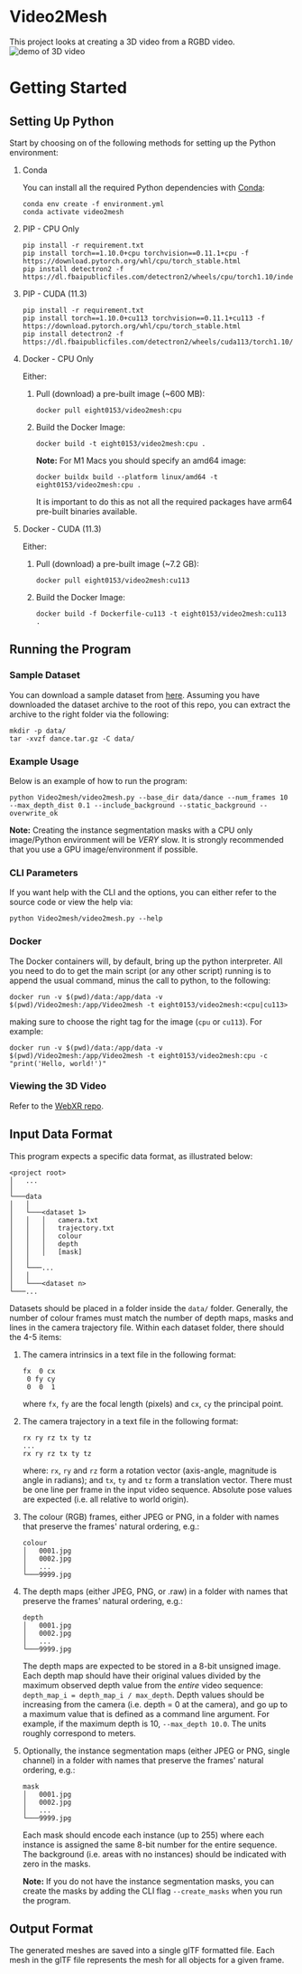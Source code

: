 # Video2Mesh
This project looks at creating a 3D video from a RGBD video.
![demo of 3D video](video_3d_demo.gif)
# Getting Started
## Setting Up Python
Start by choosing on of the following methods for setting up the Python environment:
1. Conda

    You can install all the required Python dependencies with [Conda](https://docs.conda.io/en/latest/miniconda.html):
    ```shell
    conda env create -f environment.yml
    conda activate video2mesh
    ```

2. PIP - CPU Only
    ```shell
    pip install -r requirement.txt
    pip install torch==1.10.0+cpu torchvision==0.11.1+cpu -f https://download.pytorch.org/whl/cpu/torch_stable.html
    pip install detectron2 -f https://dl.fbaipublicfiles.com/detectron2/wheels/cpu/torch1.10/index.html
    ```

3. PIP - CUDA (11.3)
    ```shell
    pip install -r requirement.txt
    pip install torch==1.10.0+cu113 torchvision==0.11.1+cu113 -f https://download.pytorch.org/whl/cpu/torch_stable.html
    pip install detectron2 -f https://dl.fbaipublicfiles.com/detectron2/wheels/cuda113/torch1.10/index.html
    ```
   
4. Docker - CPU Only
   
   Either:
     1. Pull (download) a pre-built image (~600 MB): 
        ```shell
        docker pull eight0153/video2mesh:cpu
        ```
     2. Build the Docker Image:
    
        ```shell
        docker build -t eight0153/video2mesh:cpu .
        ```
        **Note:** For M1 Macs you should specify an amd64 image:
        ```shell
        docker buildx build --platform linux/amd64 -t eight0153/video2mesh:cpu .
        ```
        It is important to do this as not all the required packages have arm64 pre-built binaries available.

6. Docker - CUDA (11.3)

   Either:
     1. Pull (download) a pre-built image (~7.2 GB): 
        ```shell
        docker pull eight0153/video2mesh:cu113
        ```
     2. Build the Docker Image:
    
        ```shell
        docker build -f Dockerfile-cu113 -t eight0153/video2mesh:cu113 .
        ```

## Running the Program
### Sample Dataset
You can download a sample dataset from [here](https://www.icloud.com/iclouddrive/0AVLFLkxIy_M3Pm-u8aopXHHQ#dance).
Assuming you have downloaded the dataset archive to the root of this repo, you can extract the archive to the right 
folder via the following:
```shell
mkdir -p data/
tar -xvzf dance.tar.gz -C data/
```
### Example Usage
Below is an example of how to run the program:
```shell
python Video2mesh/video2mesh.py --base_dir data/dance --num_frames 10 --max_depth_dist 0.1 --include_background --static_background --overwrite_ok
```

 **Note:** Creating the instance segmentation masks with a CPU only image/Python environment will be *VERY* slow. 
 It is strongly recommended that you use a GPU image/environment if possible.

### CLI Parameters
If you want help with the CLI and the options, you can either refer to the source code or view the help via:
```shell
python Video2mesh/video2mesh.py --help
```

### Docker
The Docker containers will, by default, bring up the python interpreter.
All you need to do to get the main script (or any other script) running is to append the usual command, 
minus the call to python, to the following:
```shell
docker run -v $(pwd)/data:/app/data -v $(pwd)/Video2mesh:/app/Video2mesh -t eight0153/video2mesh:<cpu|cu113> 
```
making sure to choose the right tag for the image (`cpu` or `cu113`).
For example: 
```shell
docker run -v $(pwd)/data:/app/data -v $(pwd)/Video2mesh:/app/Video2mesh -t eight0153/video2mesh:cpu -c "print('Hello, world!')"
```

### Viewing the 3D Video
Refer to the [WebXR repo](https://github.com/eight0153/webxr3dvideo).

## Input Data Format
This program expects a specific data format, as illustrated below:

```
<project root>
│   ...
│
└───data
│   │
│   └───<dataset 1>
│   │   │   camera.txt
│   │   │   trajectory.txt
│   │   │   colour
│   │   │   depth
│   │   │   [mask]
│   │
│   └───...
│   │
│   └───<dataset n>
└───...
```

Datasets should be placed in a folder inside the `data/` folder.
Generally, the number of colour frames must match the number of depth maps, masks and lines in the camera trajectory 
file.
Within each dataset folder, there should the 4-5 items:
1. The camera intrinsics in a text file in the following format:
   ```text
   fx  0 cx
    0 fy cy
    0  0  1
   ```
   where `fx`, `fy` are the focal length (pixels) and `cx`, `cy` the principal point.
2. The camera trajectory in a text file in the following format:
   ```text
   rx ry rz tx ty tz
   ...
   rx ry rz tx ty tz
   ```
   where: `rx`, `ry` and `rz` form a rotation vector (axis-angle, magnitude is angle in radians); and `tx`, `ty` and `tz` form a translation vector.
   There must be one line per frame in the input video sequence.
   Absolute pose values are expected (i.e. all relative to world origin).
3. The colour (RGB) frames, either JPEG or PNG, in a folder with names that preserve the frames' natural ordering, e.g.:
   ```text
   colour
   │   0001.jpg
   │   0002.jpg
   │   ...
   └───9999.jpg
   ```
4. The depth maps (either JPEG, PNG, or .raw) in a folder with names that preserve the frames' natural ordering, e.g.:
   ```text
   depth
   │   0001.jpg
   │   0002.jpg
   │   ...
   └───9999.jpg
   ```
   The depth maps are expected to be stored in a 8-bit unsigned image.
   Each depth map should have their original values divided by the maximum observed depth value from the *entire* video sequence:
   ```depth_map_i = depth_map_i / max_depth```. Depth values should be increasing from the camera (i.e. depth = 0 at the camera),
   and go up to a maximum value that is defined as a command line argument. For example, if the maximum depth is 10, `--max_depth 10.0`.
   The units roughly correspond to meters.
5. Optionally, the instance segmentation maps (either JPEG or PNG, single channel) in a folder with names that preserve the frames' 
natural ordering, e.g.:
   ```text
   mask
   │   0001.jpg
   │   0002.jpg
   │   ...
   └───9999.jpg
   ```
   Each mask should encode each instance (up to 255) where each instance
   is assigned the same 8-bit number for the entire sequence.
   The background (i.e. areas with no instances) should be indicated with zero in the masks.

   **Note:** If you do not have the instance segmentation masks, you can create the masks by adding the
   CLI flag `--create_masks` when you run the program.

## Output Format
The generated meshes are saved into a single glTF formatted file.
Each mesh in the glTF file represents the mesh for all objects for a given frame.